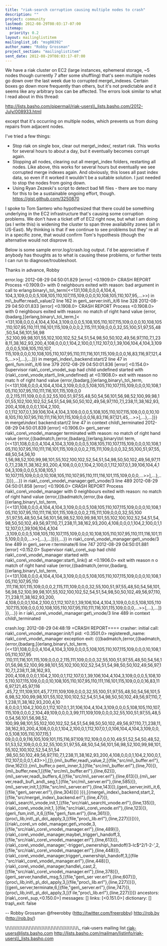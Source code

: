 ```yaml
---
title: "riak-search corruption causing multiple nodes to crash"
description: ""
project: community
lastmod: 2012-08-29T08:03:17-07:00
sitemap:
  priority: 0.2
layout: mailinglistitem
mailinglist_id: "msg08392"
author_name: "Robby Grossman"
project_section: "mailinglistitem"
sent_date: 2012-08-29T08:03:17-07:00
---
```



We have a riak cluster on EC2 (large instances, ephemeral storage, ~5 nodes 
though currently 7 after some shuffling) that's seen multiple nodes go down 
over the last week due to corrupted merge\\_indexes. Certain boxes go down more 
frequently than others, but it's not predictable and it seems like any 
arbitrary box can be affected. The errors look similar to what I read about in 
this thread:

http://lists.basho.com/pipermail/riak-users\\_lists.basho.com/2012-July/008933.html

except that it's occurring on multiple nodes, which prevents us from doing 
repairs from adjacent nodes.

I've tried a few things:

- Stop riak on single box, clear out merge\\_index/, restart riak. This works for 
several hours to about a day, but it eventually becomes corrupt again.
- Stopping all nodes, clearing out all merge\\_index folders, restarting all 
nodes. Like above, this works for several hours but eventually we see corrupted 
merge indexes again. And obviously, this loses all past index data, so even if 
it worked it wouldn't be a suitable solution. I just needed to stop the nodes 
from going down.
- Using Ryan Zezeski's script to detect bad MI files - there are too many for 
this to be a sustainable ongoing effort, though. https://gist.github.com/3250870

I spoke to Tom Santero who hypothesized that there could be something 
underlying in the EC2 infrastructure that's causing some corruption problems. 
We don't have a ticket off of EC2 right now, but what I am doing (as I write 
this) is widening the cluster to span three availability zones (all in 
US-East). My thinking is that if we continue to see problems but they' re all 
in a specific zone, that would confirm Tom's hypothesis (though the alternative 
would not disprove it).

Below is some sample error.log/crash.log output. I'd be appreciative if anybody 
has thoughts as to what is causing these problems, or further tests I can run 
to diagnose/troubleshoot.

Thanks in advance,
Robby

error.log:
2012-08-29 04:50:01.829 [error] &lt;0.1909.0&gt; CRASH REPORT Process &lt;0.1909.0&gt; with 
0 neighbours exited with reason: bad argument in call to 
erlang:binary\\_to\\_term(&lt;&lt;131,108,0,0,0,4,104,4,
104,3,109,0,0,0,5,108,105,110,107,115,109,0,0,0,10,108,105,110,107,95,...&gt;&gt;) in 
mi\\_buffer:read\\_value/2 line 162 in gen\\_server:init\\_it/6 line 328
2012-08-29 04:50:01.833 [error] &lt;0.1908.0&gt; CRASH REPORT Process &lt;0.1908.0&gt; with 
0 neighbours exited with reason: no match of right hand value 
{error,{badarg,[{erlang,binary\\_to\\_term,[&lt;
&lt;131,108,0,0,0,4,104,4,104,3,109,0,0,0,5,108,105,110,107,115,109,0,0,0,10,108,105,110,107,95,110,111,116,101,115,109,0,0,0,2,115,111,109,0,0,0,32,55,100,51,97,55,48,50,54,56,101,56,98
,52,100,99,98,101,55,102,100,102,52,54,51,54,98,50,50,102,49,56,97,110,7,1,238,11,38,162,93,200,4,108,0,0,0,1,104,2,100,0,1,112,107,0,1,39,106,104,4,104,3,109,0,0,0,5,108,105,110,107,
115,109,0,0,0,10,108,105,110,107,95,110,111,116,101,115,109,0,0,0,16,83,116,97,121,45,...&gt;&gt;],...},...]}}
 in merge\\_index\\_backend:start/2 line 47 in gen\\_fsm:init\\_it/6 line 379
2012-08-29 04:50:01.836 [error] &lt;0.154.0&gt; Supervisor riak\\_core\\_vnode\\_sup had 
child undefined started with {riak\\_core\\_vnode,start\\_link,undefined} at 
&lt;0.1908.0&gt; exit with reason no matc
h of right hand value 
{error,{badarg,[{erlang,binary\\_to\\_term,[&lt;&lt;131,108,0,0,0,4,104,4,104,3,109,0,0,0,5,108,105,110,107,115,109,0,0,0,10,108,105,110,107,95,110,111,116,101,115,109,0,0
,0,2,115,111,109,0,0,0,32,55,100,51,97,55,48,50,54,56,101,56,98,52,100,99,98,101,55,102,100,102,52,54,51,54,98,50,50,102,49,56,97,110,7,1,238,11,38,162,93,200,4,108,0,0,0,1,104,2,100,
0,1,112,107,0,1,39,106,104,4,104,3,109,0,0,0,5,108,105,110,107,115,109,0,0,0,10,108,105,110,107,95,110,111,116,101,115,109,0,0,0,16,83,116,97,121,45,...&gt;&gt;],...},...]}}
 in merge\\_index\\_
backend:start/2 line 47 in context child\\_terminated
2012-08-29 04:50:01.839 [error] &lt;0.1906.0&gt; gen\\_server riak\\_core\\_vnode\\_manager 
terminated with reason: no match of right hand value 
{error,{{badmatch,{error,{badarg,[{erlang,binary\\_to\\_
term,[&lt;&lt;131,108,0,0,0,4,104,4,104,3,109,0,0,0,5,108,105,110,107,115,109,0,0,0,10,108,105,110,107,95,110,111,116,101,115,109,0,0,0,2,115,111,109,0,0,0,32,55,100,51,97,55,48,50,54,56,10
1,56,98,52,100,99,98,101,55,102,100,102,52,54,51,54,98,50,50,102,49,56,97,110,7,1,238,11,38,162,93,200,4,108,0,0,0,1,104,2,100,0,1,112,107,0,1,39,106,104,4,104,3,109,0,0,0,5,108,105,1
10,107,115,109,0,0,0,10,108,105,110,107,95,110,111,116,101,115,109,0,0,0,...&gt;&gt;],...},...]}}},...}}
 in riak\\_core\\_vnode\\_manager:get\\_vnode/3 line 489
2012-08-29 04:50:01.858 [error] &lt;0.1906.0&gt; CRASH REPORT Process 
riak\\_core\\_vnode\\_manager with 0 neighbours exited with reason: no match of right 
hand value {error,{{badmatch,{error,{ba
darg,[{erlang,binary\\_to\\_term,[&lt;&lt;131,108,0,0,0,4,104,4,104,3,109,0,0,0,5,108,105,110,107,115,109,0,0,0,10,108,105,110,107,95,110,111,116,101,115,109,0,0,0,2,115,111,109,0,0,0,32,55,100
,51,97,55,48,50,54,56,101,56,98,52,100,99,98,101,55,102,100,102,52,54,51,54,98,50,50,102,49,56,97,110,7,1,238,11,38,162,93,200,4,108,0,0,0,1,104,2,100,0,1,112,107,0,1,39,106,104,4,104
,3,109,0,0,0,5,108,105,110,107,115,109,0,0,0,10,108,105,110,107,95,110,111,116,101,115,109,0,0,0,...&gt;&gt;],...},...]}}},...}}
 in riak\\_core\\_vnode\\_manager:get\\_vnode/3 line 489 in gen\\_serve
r:terminate/6 line 747
2012-08-29 04:50:01.881 [error] &lt;0.152.0&gt; Supervisor riak\\_core\\_sup had child 
riak\\_core\\_vnode\\_manager started with riak\\_core\\_vnode\\_manager:start\\_link() at 
&lt;0.1906.0&gt; exit with reason n
o match of right hand value 
{error,{{badmatch,{error,{badarg,[{erlang,binary\\_to\\_term,[&lt;&lt;131,108,0,0,0,4,104,4,104,3,109,0,0,0,5,108,105,110,107,115,109,0,0,0,10,108,105,110,107,95,110
,111,116,101,115,109,0,0,0,2,115,111,109,0,0,0,32,55,100,51,97,55,48,50,54,56,101,56,98,52,100,99,98,101,55,102,100,102,52,54,51,54,98,50,50,102,49,56,97,110,7,1,238,11,38,162,93,200,
4,108,0,0,0,1,104,2,100,0,1,112,107,0,1,39,106,104,4,104,3,109,0,0,0,5,108,105,110,107,115,109,0,0,0,10,108,105,110,107,95,110,111,116,101,115,109,0,0,0,...&gt;&gt;],...},...]}}},...}}
 in r
iak\\_core\\_vnode\\_manager:get\\_vnode/3 line 489 in context child\\_terminated


crash.log:
2012-08-29 04:48:19 =CRASH REPORT====
 crasher:
 initial call: riak\\_core\\_vnode\\_manager:init/1
 pid: &lt;0.3501.0&gt;
 registered\\_name: riak\\_core\\_vnode\\_manager
 exception exit: 
{{{badmatch,{error,{{badmatch,{error,{badarg,[{erlang,binary\\_to\\_term,[&lt;&lt;131,108,0,0,0,4,104,4,104,3,109,0,0,0,5,108,105,110,107,115,109,0,0,0,10,108,105,110,107,95
,110,111,116,101,115,109,0,0,0,2,115,111,109,0,0,0,32,55,100,51,97,55,48,50,54,56,101,56,98,52,100,99,98,101,55,102,100,102,52,54,51,54,98,50,50,102,49,56,97,110,7,1,238,11,38,162,93,
200,4,108,0,0,0,1,104,2,100,0,1,112,107,0,1,39,106,104,4,104,3,109,0,0,0,5,108,105,110,107,115,109,0,0,0,10,108,105,110,107,95,110,111,116,101,115,109,0,0,0,16,83,116,97,121,45,97,116
,45,72,111,109,101,45,77,111,109,109,0,0,0,32,55,100,51,97,55,48,50,54,56,101,56,98,52,100,99,98,101,55,102,100,102,52,54,51,54,98,50,50,102,49,56,97,110,7,1,238,11,38,162,93,200,4,10
8,0,0,0,1,104,2,100,0,1,112,107,0,1,31,106,104,4,104,3,109,0,0,0,5,108,105,110,107,115,109,0,0,0,2,104,49,109,0,0,0,3,99,111,109,109,0,0,0,32,55,100,51,97,55,48,50,54,56,101,56,98,52,
100,99,98,101,55,102,100,102,52,54,51,54,98,50,50,102,49,56,97,110,7,1,238,11,38,162,93,200,4,108,0,0,0,1,104,2,100,0,1,112,107,0,1,0,106,104,4,104,3,109,0,0,0,5,108,105,110,107,115,1
09,0,0,0,9,116,105,109,101,115,116,97,109,112,109,0,0,0,10,49,51,52,54,50,48,52,51,53,52,109,0,0,0,32,55,100,51,97,55,48,50,54,56,101,56,98,52,100,99,98,101,55,102,100,102,52,54,51,54
,98,50,50,102,49,56,97,110,7,1,238,11,38,162,93,200,4,108,0,0,0,1,104,2,100,0,1,112,107,0,0,0,1,43&gt;&gt;],[]},{mi\\_buffer,read\\_value,2,[{file,"src/mi\\_buffer.erl"},{line,162}]},{mi\\_buffer,o
pen\\_inner,3,[{file,"src/mi\\_buffer.erl"},{line,70}]},{mi\\_buffer,new,1,[{file,"src/mi\\_buffer.erl"},{line,62}]},{mi\\_server,read\\_buffers,4,[{file,"src/mi\\_server.erl"},{line,613}]},{mi\\_ser
ver,read\\_buf\\_and\\_seg,1,[{file,"src/mi\\_server.erl"},{line,585}]},{mi\\_server,init,1,[{file,"src/mi\\_server.erl"},{line,143}]},{gen\\_server,init\\_it,6,[{file,"gen\\_server.erl"},{line,304}]}]
}}},[{merge\\_index\\_backend,start,2,[{file,"src/merge\\_index\\_backend.erl"},{line,47}]},{riak\\_search\\_vnode,init,1,[{file,"src/riak\\_search\\_vnode.erl"},{line,135}]},{riak\\_core\\_vnode,init,1,
[{file,"src/riak\\_core\\_vnode.erl"},{line,123}]},{gen\\_fsm,init\\_it,6,[{file,"gen\\_fsm.erl"},{line,361}]},{proc\\_lib,init\\_p\\_do\\_apply,3,[{file,"proc\\_lib.erl"},{line,227}]}]}}},[{riak\\_core\\_vn
ode\\_manager,get\\_vnode,3,[{file,"src/riak\\_core\\_vnode\\_manager.erl"},{line,489}]},{riak\\_core\\_vnode\\_manager,maybe\\_trigger\\_handoff,3,[{file,"src/riak\\_core\\_vnode\\_manager.erl"},{line,613}]},
{riak\\_core\\_vnode\\_manager,'-trigger\\_ownership\\_handoff/3-lc$^2/1-2-',2,[{file,"src/riak\\_core\\_vnode\\_manager.erl"},{line,448}]},{riak\\_core\\_vnode\\_manager,trigger\\_ownership\\_handoff,3,[{file
,"src/riak\\_core\\_vnode\\_manager.erl"},{line,448}]},{riak\\_core\\_vnode\\_manager,handle\\_cast,2,[{file,"src/riak\\_core\\_vnode\\_manager.erl"},{line,378}]},{gen\\_server,handle\\_msg,5,[{file,"gen\\_ser
ver.erl"},{line,607}]},{proc\\_lib,init\\_p\\_do\\_apply,3,[{file,"proc\\_lib.erl"},{line,227}]}]},[{gen\\_server,terminate,6,[{file,"gen\\_server.erl"},{line,747}]},{proc\\_lib,init\\_p\\_do\\_apply,3,[{f
ile,"proc\\_lib.erl"},{line,227}]}]}
 ancestors: [riak\\_core\\_sup,&lt;0.150.0&gt;]
 messages: []
 links: [&lt;0.151.0&gt;]
 dictionary: []
 trap\\_exit: false



-- 
Robby Grossman
@freerobby (http://twitter.com/freerobby)
http://rob.by (http://rob.by/)


\\_\\_\\_\\_\\_\\_\\_\\_\\_\\_\\_\\_\\_\\_\\_\\_\\_\\_\\_\\_\\_\\_\\_\\_\\_\\_\\_\\_\\_\\_\\_\\_\\_\\_\\_\\_\\_\\_\\_\\_\\_\\_\\_\\_\\_\\_\\_
riak-users mailing list
riak-users@lists.basho.com
http://lists.basho.com/mailman/listinfo/riak-users\\_lists.basho.com

